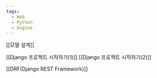 ```yaml
---
tags:
  - Web
  - Python
  - Engine
---
```


[[모델 설계]]

[[Django 프로젝트 시작하기(1)]]
[[Django 프로젝트 시작하기(2)]]


[[DRF(Django REST Framework)]]


